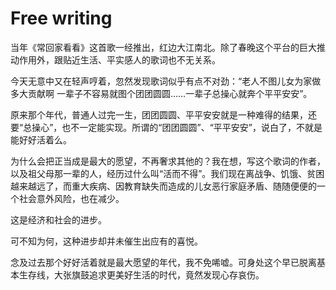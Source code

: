 
# Free writing

当年《常回家看看》这首歌一经推出，红边大江南北。除了春晚这个平台的巨大推动作用外，跟贴近生活、平实感人的歌词也不无关系。

今天无意中又在轻声哼着，忽然发现歌词似乎有点不对劲：“老人不图儿女为家做多大贡献啊 一辈子不容易就图个团团圆圆……一辈子总操心就奔个平平安安”。

原来那个年代，普通人过完一生，团团圆圆、平平安安就是一种难得的结果，还要“总操心”，也不一定能实现。所谓的“团团圆圆”、“平平安安”，说白了，不就是能好好活着么。

为什么会把正当成是最大的愿望，不再奢求其他的？我在想，写这个歌词的作者，以及祖父母那一辈的人，经历过什么叫“活而不得”。我们现在离战争、饥饿、贫困越来越远了，而重大疾病、因教育缺失而造成的儿女恶行家庭矛盾、随随便便的一个社会意外风险，也在减少。

这是经济和社会的进步。

可不知为何，这种进步却并未催生出应有的喜悦。

念及过去那个好好活着就是最大愿望的年代，我不免唏嘘。可身处这个早已脱离基本生存线，大张旗鼓追求更美好生活的时代，竟然发现心存哀伤。